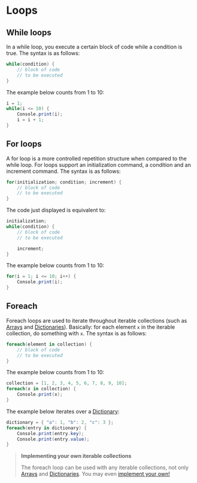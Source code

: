 Loops
=====

While loops
-----------

In a while loop, you execute a certain block of code while a condition is true. The syntax is as follows:

```cs
while(condition) {
    // block of code
    // to be executed
}
```

The example below counts from 1 to 10:

```cs
i = 1;
while(i <= 10) {
    Console.print(i);
    i = i + 1;
}
```

For loops
---------

A for loop is a more controlled repetition structure when compared to the while loop. For loops support an initialization command, a condition and an increment command. The syntax is as follows:

```cs
for(initialization; condition; increment) {
    // block of code
    // to be executed
}
```

The code just displayed is equivalent to:

```cs
initialization;
while(condition) {
    // block of code
    // to be executed

    increment;
}
```

The example below counts from 1 to 10:

```cs
for(i = 1; i <= 10; i++) {
    Console.print(i);
}
```

Foreach
-------

Foreach loops are used to iterate throughout iterable collections (such as [Arrays](/reference/array) and [Dictionaries](/reference/dictionary)). Basically: for each element `x` in the iterable collection, do something with `x`. The syntax is as follows:

```cs
foreach(element in collection) {
    // block of code
    // to be executed
}
```

The example below counts from 1 to 10:

```cs
collection = [1, 2, 3, 4, 5, 6, 7, 8, 9, 10];
foreach(x in collection) {
    Console.print(x);
}
```

The example below iterates over a [Dictionary](/reference/dictionary):

```cs
dictionary = { "a": 1, "b": 2, "c": 3 };
foreach(entry in dictionary) {
    Console.print(entry.key);
    Console.print(entry.value);
}
```

> **Implementing your own iterable collections**
>
> The foreach loop can be used with any iterable collections, not only [Arrays](/reference/array) and [Dictionaries](/reference/dictionary). You may even [implement your own!](/tutorials/advanced_features#iterators)
